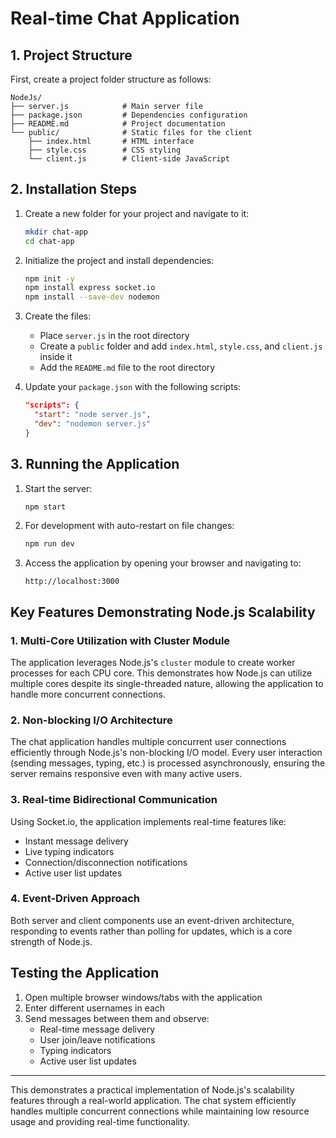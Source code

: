 # Real-time Chat Application

## 1. Project Structure

First, create a project folder structure as follows:
```
NodeJs/
├── server.js            # Main server file
├── package.json         # Dependencies configuration
├── README.md            # Project documentation
└── public/              # Static files for the client
    ├── index.html       # HTML interface
    ├── style.css        # CSS styling
    └── client.js        # Client-side JavaScript
```

## 2. Installation Steps

1. Create a new folder for your project and navigate to it:
   ```bash
   mkdir chat-app
   cd chat-app
   ```

2. Initialize the project and install dependencies:
   ```bash
   npm init -y
   npm install express socket.io
   npm install --save-dev nodemon
   ```

3. Create the files:
   - Place `server.js` in the root directory
   - Create a `public` folder and add `index.html`, `style.css`, and `client.js` inside it
   - Add the `README.md` file to the root directory

4. Update your `package.json` with the following scripts:
   ```json
   "scripts": {
     "start": "node server.js",
     "dev": "nodemon server.js"
   }
   ```

## 3. Running the Application

1. Start the server:
   ```bash
   npm start
   ```

2. For development with auto-restart on file changes:
   ```bash
   npm run dev
   ```

3. Access the application by opening your browser and navigating to:
   ```
   http://localhost:3000
   ```

## Key Features Demonstrating Node.js Scalability

### 1. Multi-Core Utilization with Cluster Module

The application leverages Node.js's `cluster` module to create worker processes for each CPU core. This demonstrates how Node.js can utilize multiple cores despite its single-threaded nature, allowing the application to handle more concurrent connections.

### 2. Non-blocking I/O Architecture

The chat application handles multiple concurrent user connections efficiently through Node.js's non-blocking I/O model. Every user interaction (sending messages, typing, etc.) is processed asynchronously, ensuring the server remains responsive even with many active users.

### 3. Real-time Bidirectional Communication

Using Socket.io, the application implements real-time features like:
- Instant message delivery
- Live typing indicators
- Connection/disconnection notifications
- Active user list updates

### 4. Event-Driven Approach

Both server and client components use an event-driven architecture, responding to events rather than polling for updates, which is a core strength of Node.js.

## Testing the Application

1. Open multiple browser windows/tabs with the application
2. Enter different usernames in each
3. Send messages between them and observe:
   - Real-time message delivery
   - User join/leave notifications
   - Typing indicators
   - Active user list updates

---

This demonstrates a practical implementation of Node.js's scalability features through a real-world application. The chat system efficiently handles multiple concurrent connections while maintaining low resource usage and providing real-time functionality.
